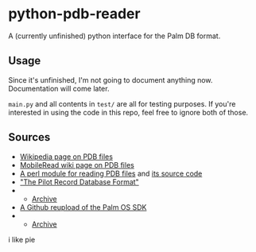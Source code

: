 # python-pdb-reader
A (currently unfinished) python interface for the Palm DB format.

## Usage
Since it's unfinished, I'm not going to document anything now. Documentation will come later.

`main.py` and all contents in `test/` are all for testing purposes. 
If you're interested in using the code in this repo, feel free to ignore both of those.

## Sources
- [Wikipedia page on PDB files](https://en.wikipedia.org/wiki/PDB_(Palm_OS))
- [MobileRead wiki page on PDB files](https://wiki.mobileread.com/wiki/PDB)
- [A perl module for reading PDB files](https://metacpan.org/release/CJM/Palm-PDB-1.400/view/lib/Palm/PDB.pm) and [its source code](https://metacpan.org/dist/Palm-PDB/source/lib/Palm/PDB.pm)
- ["The Pilot Record Database Format"](http://membres.lycos.fr/microfirst/palm/pdb.html) 
- - [Archive](https://web.archive.org/web/20090315213538/http://membres.lycos.fr/microfirst/palm/pdb.html)
- [A Github reupload of the Palm OS SDK](https://github.com/jichu4n/palm-os-sdk/tree/master/sdk-5r4) 
- - [Archive](https://archive.org/details/palm-os-sdk)

i like pie
